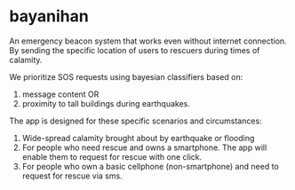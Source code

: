 # bayanihan
An emergency beacon system that works even without internet connection. By sending the specific location of users to rescuers during times of calamity.

We prioritize SOS requests using bayesian classifiers based on: 
1. message content OR
2. proximity to tall buildings during earthquakes.

The app is designed for these specific scenarios and circumstances:
1. Wide-spread calamity brought about by earthquake or flooding
2. For people who need rescue and owns a smartphone. The app will enable them to request for rescue with one click.
3. For people who own a basic cellphone (non-smartphone) and need to request for rescue via sms.